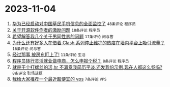 # 2023-11-04

1. [华为已经启动对中国草民手机信息的全面监控了](https://www.v2ex.com/t/988525) `48条评论` `程序员`
1. [关于开源软件作者的激励问题](https://www.v2ex.com/t/988513) `18条评论` `程序员`
1. [希望解答我几个关于男同性恋的问题](https://www.v2ex.com/t/988532) `17条评论` `问与答`
1. [为什么还有好多人在借着 Clash 系列停止维护的热度在墙内平台上吸引流量？](https://www.v2ex.com/t/988499) `16条评论` `问与答`
1. [经过那事 被房东盯上了!](https://www.v2ex.com/t/988515) `11条评论` `生活`
1. [程序员转行灵活就业做电商，怎么申报个税？](https://www.v2ex.com/t/988519) `8条评论` `程序员`
1. [就是干个打螺丝的活,hr 不满意我简历平淡,还发我份示例,现在人都这么卷吗?](https://www.v2ex.com/t/988507) `8条评论` `职场话题`
1. [我给大家推荐一个最近超便宜的 vps](https://www.v2ex.com/t/988517) `7条评论` `VPS`
